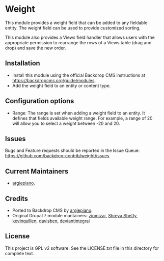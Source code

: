 Weight
======
This module provides a weight field that can be added to any fieldable entity.
The weight field can be used to provide customized sorting. 

This module also provides a Views field handler that allows users with the appropriate permission 
to rearrange the rows of a Views table (drag and drop) and save the new order. 

Installation
------------

- Install this module using the official Backdrop CMS instructions at
  https://backdropcms.org/guide/modules.
- Add the weight field to an entity or content type.

Configuration options
-------------
  - Range: The range is set when adding a weight field to an entity. It defines 
    that fields available weight range. For example, a range of 20 will allow 
    you to select a weight between -20 and 20.

Issues
------

Bugs and Feature requests should be reported in the Issue Queue:
https://github.com/backdrop-contrib/weight/issues.

Current Maintainers
-------------------

- [argiepiano](https://github.com/argiepiano).

Credits
-------

- Ported to Backdrop CMS by [argiepiano](https://github.com/argiepiano).
- Original Drupal 7 module mantainers: [ziomizar](https://www.drupal.org/u/ziomizar), [Shreya Shetty](https://www.drupal.org/u/shreya-shetty), [kevinquillen](https://www.drupal.org/u/kevinquillen), [davisben](https://www.drupal.org/u/davisben), [deviantintegral](https://www.drupal.org/u/deviantintegral)

License
-------

This project is GPL v2 software. 
See the LICENSE.txt file in this directory for complete text.
